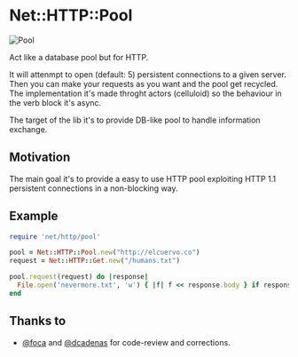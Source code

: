 # Net::HTTP::Pool

![Pool](http://www.beijingboyce.com/wp-content/uploads/2008/03/pool-table.JPG)

Act like a database pool but for HTTP.

It will attenmpt to open (default: 5) persistent connections to a given server.
Then you can make your requests as you want and the pool get recycled.
The implementation it's made throght actors (celluloid) so the behaviour in the
verb block it's async.

The target of the lib it's to provide DB-like pool to handle information
exchange.

## Motivation

The main goal it's to provide a easy to use HTTP pool exploiting HTTP 1.1
persistent connections in a non-blocking way.

## Example

```ruby
require 'net/http/pool'

pool = Net::HTTP::Pool.new("http://elcuervo.co")
request = Net::HTTP::Get.new("/humans.txt")

pool.request(request) do |response|
  File.open('nevermore.txt', 'w') { |f| f << response.body } if response.code == "200"
end
```

## Thanks to

  * [@foca](http://github.com/foca) and [@dcadenas](http://github.com/dcadenas)
    for code-review and corrections.
